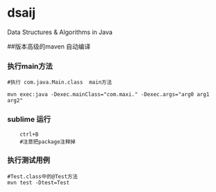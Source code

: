 dsaij
=====
Data Structures & Algorithms in Java


##版本高级的maven 自动编译
### 执行main方法
	#执行 com.java.Main.class  main方法
	
	mvn exec:java -Dexec.mainClass="com.maxi." -Dexec.args="arg0 arg1 arg2"
### sublime 运行
		ctrl+B
		#注意把package注释掉 
### 执行测试用例
	#Test.class中的@Test方法
	mvn test -Dtest=Test
